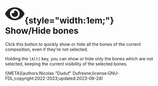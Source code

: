 # ![](../../../img/duik/icons/eye.svg){style="width:1em;"} Show/Hide bones

Click this button to quickly show or hide all the bones of the current composition, even if they're not selected.

Holding the `[Alt]` key, you can show or hide only the bones which are not selected, keeping the current visibility of the selected bones.

![META](authors:Nicolas "Duduf" Dufresne;license:GNU-FDL;copyright:2022-2023;updated:2023-08-24)
